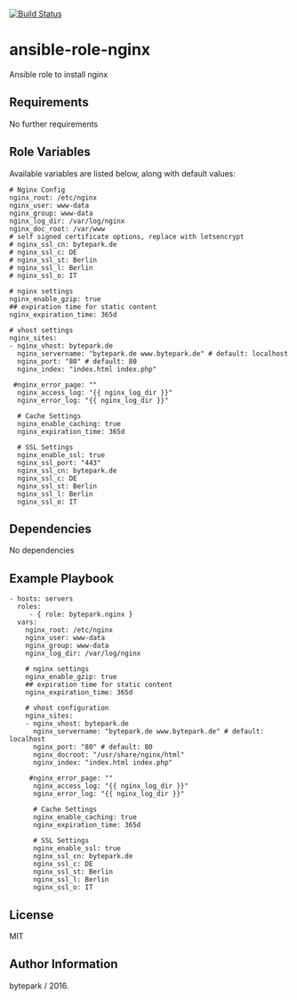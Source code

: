 [![Build Status](https://travis-ci.org/bytepark/ansible-role-nginx.svg?branch=master)](https://travis-ci.org/bytepark/ansible-role-nginx)

ansible-role-nginx
=========

Ansible role to install nginx

Requirements
------------

No further requirements

Role Variables
--------------

Available variables are listed below, along with default values:
	
	# Nginx Config
	nginx_root: /etc/nginx
	nginx_user: www-data
	nginx_group: www-data
	nginx_log_dir: /var/log/nginx
	nginx_doc_root: /var/www
	# self signed certificate options, replace with letsencrypt
	# nginx_ssl_cn: bytepark.de
	# nginx_ssl_c: DE
	# nginx_ssl_st: Berlin
	# nginx_ssl_l: Berlin
	# nginx_ssl_o: IT

	# nginx settings
	nginx_enable_gzip: true
	## expiration time for static content
	nginx_expiration_time: 365d

	# vhost settings
	nginx_sites:
	- nginx_vhost: bytepark.de
	  nginx_servername: "bytepark.de www.bytepark.de" # default: localhost
	  nginx_port: "80" # default: 80
	  nginx_index: "index.html index.php"

	 #nginx_error_page: ""
	  nginx_access_log: "{{ nginx_log_dir }}"
	  nginx_error_log: "{{ nginx_log_dir }}"

	  # Cache Settings
	  nginx_enable_caching: true
	  nginx_expiration_time: 365d

	  # SSL Settings
	  nginx_enable_ssl: true
	  nginx_ssl_port: "443"
	  nginx_ssl_cn: bytepark.de
	  nginx_ssl_c: DE
	  nginx_ssl_st: Berlin
	  nginx_ssl_l: Berlin
	  nginx_ssl_o: IT


Dependencies
------------

No dependencies

Example Playbook
----------------

    - hosts: servers
      roles:
         - { role: bytepark.nginx }
      vars:
        nginx_root: /etc/nginx
        nginx_user: www-data
        nginx_group: www-data
        nginx_log_dir: /var/log/nginx

        # nginx settings
        nginx_enable_gzip: true
        ## expiration time for static content
        nginx_expiration_time: 365d

        # vhost configuration
        nginx_sites:
        - nginx_vhost: bytepark.de
          nginx_servername: "bytepark.de www.bytepark.de" # default: localhost
          nginx_port: "80" # default: 80
          nginx_docroot: "/usr/share/nginx/html"
          nginx_index: "index.html index.php"

         #nginx_error_page: ""
          nginx_access_log: "{{ nginx_log_dir }}"
          nginx_error_log: "{{ nginx_log_dir }}"

          # Cache Settings
          nginx_enable_caching: true
          nginx_expiration_time: 365d

          # SSL Settings
          nginx_enable_ssl: true
          nginx_ssl_cn: bytepark.de
          nginx_ssl_c: DE
          nginx_ssl_st: Berlin
          nginx_ssl_l: Berlin
          nginx_ssl_o: IT

License
-------

MIT

Author Information
------------------

bytepark / 2016.